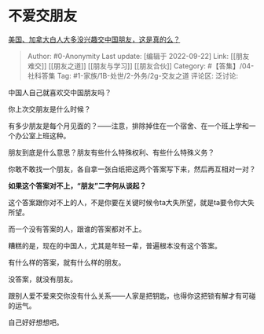 # 不爱交朋友
[美国、加拿大白人大多没兴趣交中国朋友，这是真的么？](https://www.zhihu.com/question/33449319/answer/2684088591)

> Author: #0-Anonymity
> Last update: [编辑于 2022-09-22]
> Link: [[朋友难交]] [[朋友之道]] [[朋友与学习]] [[朋友合伙]]
> Category: #【答集】/04-社科答集
> Tag: #1-家族/1B-处世/2-外务/2g-交友之道
> 评论区:
> 泛讨论:

中国人自己就喜欢交中国朋友吗？

你上次交朋友是什么时候？

有多少朋友是每个月见面的？——注意，排除掉住在一个宿舍、在一个班上学和一个办公室上班这种。

朋友到底是什么意思？朋友有些什么特殊权利、有些什么特殊义务？

你敢不敢找一个朋友，各自拿一张白纸把这两个答案写下来，然后再互相对一对？

**如果这个答案对不上，“朋友”二字何从谈起？**

这个答案跟你对不上的人，不是你要在关键时候令ta大失所望，就是ta要令你大失所望。

而一个没有答案的人，跟谁的答案都对不上。

糟糕的是，现在的中国人，尤其是年轻一辈，普遍根本没有这个答案。

有什么样的答案，就有什么样的朋友。

没答案，就没有朋友。

跟别人爱不爱来交你没有什么关系——人家是把钥匙，也得你这把锁有解才有可碰的运气。

自己好好想想吧。
